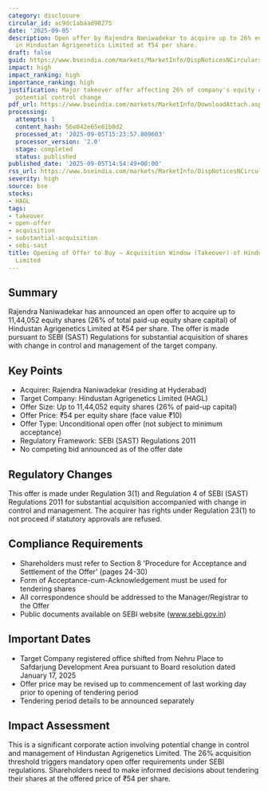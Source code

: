 ```yaml
---
category: disclosure
circular_id: ac9dc1abaad98275
date: '2025-09-05'
description: Open offer by Rajendra Naniwadekar to acquire up to 26% equity stake
  in Hindustan Agrigenetics Limited at ₹54 per share.
draft: false
guid: https://www.bseindia.com/markets/MarketInfo/DispNoticesNCirculars.aspx?Noticeid={D7748BFA-E247-4689-BE2C-05B343039764}&noticeno=20250905-43&dt=09/05/2025&icount=43&totcount=45&flag=0
impact: high
impact_ranking: high
importance_ranking: high
justification: Major takeover offer affecting 26% of company's equity capital with
  potential control change
pdf_url: https://www.bseindia.com/markets/MarketInfo/DownloadAttach.aspx?id=20250905-43&attachedId=adde7f65-9db5-4097-b1d0-09128d516e1d
processing:
  attempts: 1
  content_hash: 56e042e65e61b0d2
  processed_at: '2025-09-05T15:23:57.809603'
  processor_version: '2.0'
  stage: completed
  status: published
published_date: '2025-09-05T14:54:49+00:00'
rss_url: https://www.bseindia.com/markets/MarketInfo/DispNoticesNCirculars.aspx?Noticeid={D7748BFA-E247-4689-BE2C-05B343039764}&noticeno=20250905-43&dt=09/05/2025&icount=43&totcount=45&flag=0
severity: high
source: bse
stocks:
- HAGL
tags:
- takeover
- open-offer
- acquisition
- substantial-acquisition
- sebi-sast
title: Opening of Offer to Buy – Acquisition Window (Takeover) of Hindustan Agrigenetics
  Limited
---
```


## Summary

Rajendra Naniwadekar has announced an open offer to acquire up to 11,44,052 equity shares (26% of total paid-up equity share capital) of Hindustan Agrigenetics Limited at ₹54 per share. The offer is made pursuant to SEBI (SAST) Regulations for substantial acquisition of shares with change in control and management of the target company.

## Key Points

- Acquirer: Rajendra Naniwadekar (residing at Hyderabad)
- Target Company: Hindustan Agrigenetics Limited (HAGL)
- Offer Size: Up to 11,44,052 equity shares (26% of paid-up capital)
- Offer Price: ₹54 per equity share (face value ₹10)
- Offer Type: Unconditional open offer (not subject to minimum acceptance)
- Regulatory Framework: SEBI (SAST) Regulations 2011
- No competing bid announced as of the offer date

## Regulatory Changes

This offer is made under Regulation 3(1) and Regulation 4 of SEBI (SAST) Regulations 2011 for substantial acquisition accompanied with change in control and management. The acquirer has rights under Regulation 23(1) to not proceed if statutory approvals are refused.

## Compliance Requirements

- Shareholders must refer to Section 8 'Procedure for Acceptance and Settlement of the Offer' (pages 24-30)
- Form of Acceptance-cum-Acknowledgement must be used for tendering shares
- All correspondence should be addressed to the Manager/Registrar to the Offer
- Public documents available on SEBI website (www.sebi.gov.in)

## Important Dates

- Target Company registered office shifted from Nehru Place to Safdarjung Development Area pursuant to Board resolution dated January 17, 2025
- Offer price may be revised up to commencement of last working day prior to opening of tendering period
- Tendering period details to be announced separately

## Impact Assessment

This is a significant corporate action involving potential change in control and management of Hindustan Agrigenetics Limited. The 26% acquisition threshold triggers mandatory open offer requirements under SEBI regulations. Shareholders need to make informed decisions about tendering their shares at the offered price of ₹54 per share.